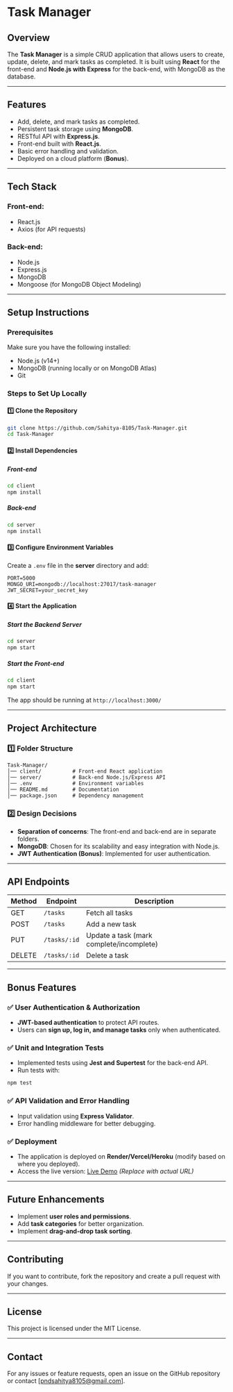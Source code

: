 # Task Manager

## Overview
The **Task Manager** is a simple CRUD application that allows users to create, update, delete, and mark tasks as completed. It is built using **React** for the front-end and **Node.js with Express** for the back-end, with MongoDB as the database.

---

## Features
- Add, delete, and mark tasks as completed.
- Persistent task storage using **MongoDB**.
- RESTful API with **Express.js**.
- Front-end built with **React.js**.
- Basic error handling and validation.
- Deployed on a cloud platform (**Bonus**).

---

## Tech Stack
### Front-end:
- React.js
- Axios (for API requests)

### Back-end:
- Node.js
- Express.js
- MongoDB
- Mongoose (for MongoDB Object Modeling)

---

## Setup Instructions
### Prerequisites
Make sure you have the following installed:
- Node.js (v14+)
- MongoDB (running locally or on MongoDB Atlas)
- Git

### Steps to Set Up Locally
#### 1️⃣ Clone the Repository
```sh
git clone https://github.com/Sahitya-8105/Task-Manager.git
cd Task-Manager
```

#### 2️⃣ Install Dependencies
##### Front-end
```sh
cd client
npm install
```
##### Back-end
```sh
cd server
npm install
```

#### 3️⃣ Configure Environment Variables
Create a `.env` file in the **server** directory and add:
```env
PORT=5000
MONGO_URI=mongodb://localhost:27017/task-manager
JWT_SECRET=your_secret_key
```

#### 4️⃣ Start the Application
##### Start the Backend Server
```sh
cd server
npm start
```
##### Start the Front-end
```sh
cd client
npm start
```

The app should be running at `http://localhost:3000/`

---

## Project Architecture
### **1️⃣ Folder Structure**
```
Task-Manager/
│── client/          # Front-end React application
│── server/          # Back-end Node.js/Express API
│── .env             # Environment variables
│── README.md        # Documentation
│── package.json     # Dependency management
```

### **2️⃣ Design Decisions**
- **Separation of concerns**: The front-end and back-end are in separate folders.
- **MongoDB**: Chosen for its scalability and easy integration with Node.js.
- **JWT Authentication (Bonus)**: Implemented for user authentication.

---

## API Endpoints
| Method | Endpoint | Description |
|--------|---------|-------------|
| GET | `/tasks` | Fetch all tasks |
| POST | `/tasks` | Add a new task |
| PUT | `/tasks/:id` | Update a task (mark complete/incomplete) |
| DELETE | `/tasks/:id` | Delete a task |

---

## Bonus Features
### ✅ User Authentication & Authorization
- **JWT-based authentication** to protect API routes.
- Users can **sign up, log in, and manage tasks** only when authenticated.

### ✅ Unit and Integration Tests
- Implemented tests using **Jest and Supertest** for the back-end API.
- Run tests with:
```sh
npm test
```

### ✅ API Validation and Error Handling
- Input validation using **Express Validator**.
- Error handling middleware for better debugging.

### ✅ Deployment
- The application is deployed on **Render/Vercel/Heroku** (modify based on where you deployed).
- Access the live version: [Live Demo](#) *(Replace with actual URL)*

---

## Future Enhancements
- Implement **user roles and permissions**.
- Add **task categories** for better organization.
- Implement **drag-and-drop task sorting**.

---

## Contributing
If you want to contribute, fork the repository and create a pull request with your changes.

---

## License
This project is licensed under the MIT License.

---

## Contact
For any issues or feature requests, open an issue on the GitHub repository or contact [pndsahitya8105@gmail.com].

